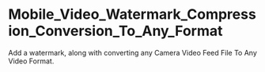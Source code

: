 # Mobile_Video_Watermark_Compression_Conversion_To_Any_Format
 Add a watermark, along with converting any Camera Video Feed File To Any Video Format.
